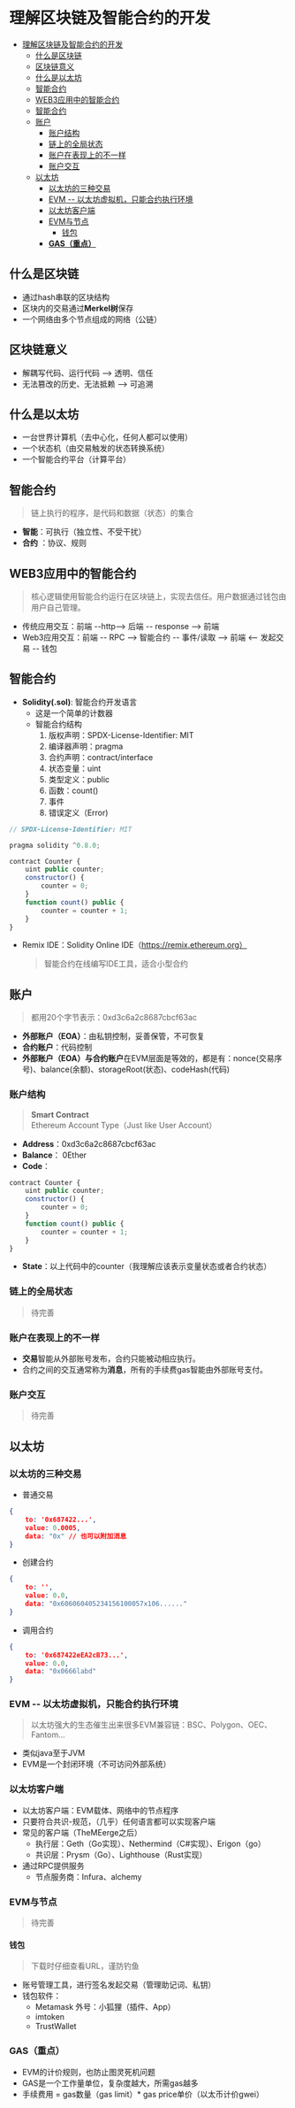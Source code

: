 # 理解区块链及智能合约的开发
- [理解区块链及智能合约的开发](#理解区块链及智能合约的开发)
  - [什么是区块链](#什么是区块链)
  - [区块链意义](#区块链意义)
  - [什么是以太坊](#什么是以太坊)
  - [智能合约](#智能合约)
  - [WEB3应用中的智能合约](#web3应用中的智能合约)
  - [智能合约](#智能合约-1)
  - [账户](#账户)
    - [账户结构](#账户结构)
    - [链上的全局状态](#链上的全局状态)
    - [账户在表现上的不一样](#账户在表现上的不一样)
    - [账户交互](#账户交互)
  - [以太坊](#以太坊)
    - [以太坊的三种交易](#以太坊的三种交易)
    - [EVM -- 以太坊虚拟机，只能合约执行环境](#evm----以太坊虚拟机只能合约执行环境)
    - [以太坊客户端](#以太坊客户端)
    - [EVM与节点](#evm与节点)
      - [钱包](#钱包)
    - [**GAS（重点）**](#gas重点)
## 什么是区块链

- 通过hash串联的区块结构
- 区块内的交易通过**Merkel树**保存
- 一个网络由多个节点组成的网络（公链）

## 区块链意义

- 解耦写代码、运行代码  -->  透明、信任
- 无法篡改的历史、无法抵赖  -->  可追溯

## 什么是以太坊

- 一台世界计算机（去中心化，任何人都可以使用）
- 一个状态机（由交易触发的状态转换系统）
- 一个智能合约平台（计算平台）

## 智能合约
>链上执行的程序，是代码和数据（状态）的集合
- **智能**：可执行（独立性、不受干扰）
- **合约** ：协议、规则

## WEB3应用中的智能合约
> 核心逻辑使用智能合约运行在区块链上，实现去信任。用户数据通过钱包由用户自己管理。
- 传统应用交互：前端 --http--> 后端 -- response --> 前端
- Web3应用交互：前端 -- RPC --> 智能合约 -- 事件/读取 --> 前端 <-- 发起交易 -- 钱包

## 智能合约

- **Solidity(.sol)**: 智能合约开发语言
    - 这是一个简单的计数器
    - 智能合约结构
        1. 版权声明：SPDX-License-Identifier: MIT
        2. 编译器声明：pragma
        3. 合约声明：contract/interface
        4. 状态变量：uint 
        5. 类型定义：public
        6. 函数：count()
        7. 事件
        8. 错误定义（Error)
```javascript
// SPDX-License-Identifier: MIT

pragma solidity ^0.8.0;

contract Counter {
    uint public counter;
    constructor() {
        counter = 0;
    }
    function count() public {
        counter = counter + 1;
    }
}
```

- Remix IDE：Solidity Online IDE（https://remix.ethereum.org）
    >智能合约在线编写IDE工具，适合小型合约

## 账户
> 都用20个字节表示：0xd3c6a2c8687cbcf63ac
- **外部账户（EOA）**：由私钥控制，妥善保管，不可恢复
- **合约账户**：代码控制
- **外部账户（EOA）**与**合约账户**在EVM层面是等效的，都是有：nonce(交易序号)、balance(余额)、storageRoot(状态)、codeHash(代码)

### 账户结构
> **Smart Contract**  
> Ethereum Account Type（Just like User Account）
- **Address**：0xd3c6a2c8687cbcf63ac
- **Balance**： 0Ether
- **Code**：
```javascript
contract Counter {
    uint public counter;
    constructor() {
        counter = 0;
    }
    function count() public {
        counter = counter + 1;
    }
}
```
- **State**：以上代码中的counter（我理解应该表示变量状态或者合约状态）

### 链上的全局状态
> 待完善

### 账户在表现上的不一样
- **交易**智能从外部账号发布，合约只能被动相应执行。
- 合约之间的交互通常称为**消息**，所有的手续费gas智能由外部账号支付。

### 账户交互
> 待完善

## 以太坊
### 以太坊的三种交易
- 普通交易
```json
{
    to: '0x687422...',
    value: 0.0005,
    data: "0x" // 也可以附加消息
}
```
- 创建合约
```json
{
    to: '',
    value: 0.0,
    data: "0x606060405234156100057x106......"
}
```
- 调用合约
```json
{
    to: '0x687422eEA2cB73...',
    value: 0.0,
    data: "0x0666labd"
}
```

### EVM -- 以太坊虚拟机，只能合约执行环境
> 以太坊强大的生态催生出来很多EVM兼容链：BSC、Polygon、OEC、Fantom...
- 类似java至于JVM
- EVM是一个封闭环境（不可访问外部系统）

### 以太坊客户端
- 以太坊客户端：EVM载体、网络中的节点程序
- 只要符合共识-规范，（几乎）任何语言都可以实现客户端
- 常见的客户端（TheMEerge之后）
    - 执行层：Geth（Go实现）、Nethermind（C#实现）、Erigon（go）
    - 共识层：Prysm（Go）、Lighthouse（Rust实现）
- 通过RPC提供服务
    - 节点服务商：Infura、alchemy
### EVM与节点
> 待完善

#### 钱包
> 下载时仔细查看URL，谨防钓鱼
- 账号管理工具，进行签名发起交易（管理助记词、私钥）
- 钱包软件：
    - Metamask 外号：小狐狸（插件、App）
    - imtoken
    - TrustWallet

### **GAS（重点）**
- EVM的计价规则，也防止图灵死机问题
- GAS是一个工作量单位，复杂度越大，所需gas越多
- 手续费用 = gas数量（gas limit）* gas price单价（以太币计价gwei）